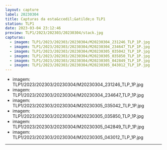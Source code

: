```yaml
---
layout: capture
label: 20230304
title: Capturas da esta&ccedil;&atilde;o TLP1
station: TLP1
date: 2023-03-04 23:12:46
preview: TLP1/2023/202303/20230304/stack.jpg
capturas:
  - imagem: TLP1/2023/202303/20230304/M20230304_231246_TLP_1P.jpg
  - imagem: TLP1/2023/202303/20230304/M20230304_234647_TLP_1P.jpg
  - imagem: TLP1/2023/202303/20230304/M20230305_035042_TLP_1P.jpg
  - imagem: TLP1/2023/202303/20230304/M20230305_035850_TLP_1P.jpg
  - imagem: TLP1/2023/202303/20230304/M20230305_042849_TLP_1P.jpg
  - imagem: TLP1/2023/202303/20230304/M20230305_043012_TLP_1P.jpg
---
```

  - imagem: TLP1/2023/202303/20230304/M20230304_231246_TLP_1P.jpg
  - imagem: TLP1/2023/202303/20230304/M20230304_234647_TLP_1P.jpg
  - imagem: TLP1/2023/202303/20230304/M20230305_035042_TLP_1P.jpg
  - imagem: TLP1/2023/202303/20230304/M20230305_035850_TLP_1P.jpg
  - imagem: TLP1/2023/202303/20230304/M20230305_042849_TLP_1P.jpg
  - imagem: TLP1/2023/202303/20230304/M20230305_043012_TLP_1P.jpg
---
